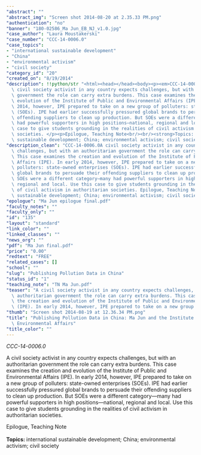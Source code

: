 ```yaml
---
"abstract": ""
"abstract_img": "Screen shot 2014-08-20 at 2.35.33 PM.png"
"authentication": "no"
"banner": "180-02586_Ma Jun_EB_NJ_v1.0.jpg"
"case_author": "Laura Moustakerski"
"case_number": "CCC-14-0006.0"
"case_topics":
- "international sustainable development"
- "China"
- "environmental activism"
- "civil society"
"category_id": "20"
"created_on": "8/19/2014"
"description": !!python/str "<html><head></head><body><p><em>CCC-14-0006.0</em></p><p>A\
  \ civil society activist in any country expects challenges, but with an authoritarian\
  \ government the role can carry extra burdens. This case examines the creation and\
  \ evolution of the Institute of Public and Environmental Affairs (IPE). In early\
  \ 2014, however, IPE prepared to take on a new group of polluters: state-owned enterprises\
  \ (SOEs). IPE had earlier successfully pressured global brands to persuade their\
  \ offending suppliers to clean up production. But SOEs were a different category—many\
  \ had powerful supporters in high positions—national, regional and local. Use this\
  \ case to give students grounding in the realities of civil activism in authoritarian\
  \ societies. </p><p>Epilogue, Teaching Note<br/><br/><strong>Topics: </strong>international\
  \ sustainable development; China; environmental activism; civil society</p></body></html>"
"description_clean": "CCC-14-0006.0A civil society activist in any country expects\
  \ challenges, but with an authoritarian government the role can carry extra burdens.\
  \ This case examines the creation and evolution of the Institute of Public and Environmental\
  \ Affairs (IPE). In early 2014, however, IPE prepared to take on a new group of\
  \ polluters: state-owned enterprises (SOEs). IPE had earlier successfully pressured\
  \ global brands to persuade their offending suppliers to clean up production. But\
  \ SOEs were a different category—many had powerful supporters in high positions—national,\
  \ regional and local. Use this case to give students grounding in the realities\
  \ of civil activism in authoritarian societies. Epilogue, Teaching NoteTopics: international\
  \ sustainable development; China; environmental activism; civil society"
"epologue": "Ma Jun epilogue final.pdf"
"faculty_notes": ""
"faculty_only": ""
"id": "135"
"layout": "standard"
"link_color": ""
"linked_classes": ""
"news_org": ""
"pdf": "Ma Jun final.pdf"
"price": "0.00"
"redtext": "FREE"
"related_cases": []
"school": ""
"slug": "Publishing Pollution Data in China"
"status_id": "1"
"teaching_note": "TN Ma Jun.pdf"
"teaser": "A civil society activist in any country expects challenges, but with an\
  \ authoritarian government the role can carry extra burdens. This case examines\
  \ the creation and evolution of the Institute of Public and Environmental Affairs\
  \ (IPE). In early 2014, however, IPE prepared to take on a new group of polluters."
"thumb": "Screen shot 2014-08-19 at 12.36.34 PM.png"
"title": "Publishing Pollution Data in China: Ma Jun and the Institute of Public and\
  \ Environmental Affairs"
"title_color": ""
---
```

<html><head></head><body><p><em>CCC-14-0006.0</em></p><p>A civil society activist in any country expects challenges, but with an authoritarian government the role can carry extra burdens. This case examines the creation and evolution of the Institute of Public and Environmental Affairs (IPE). In early 2014, however, IPE prepared to take on a new group of polluters: state-owned enterprises (SOEs). IPE had earlier successfully pressured global brands to persuade their offending suppliers to clean up production. But SOEs were a different category—many had powerful supporters in high positions—national, regional and local. Use this case to give students grounding in the realities of civil activism in authoritarian societies. </p><p>Epilogue, Teaching Note<br/><br/><strong>Topics: </strong>international sustainable development; China; environmental activism; civil society</p></body></html>
